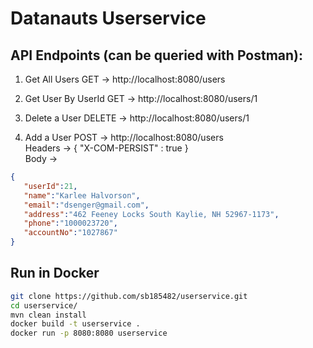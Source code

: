 # Datanauts Userservice

## API Endpoints (can be queried with Postman):

1. Get All Users
GET -> http://localhost:8080/users

2. Get User By UserId
GET -> http://localhost:8080/users/1

3. Delete a User
DELETE -> http://localhost:8080/users/1

4. Add a User
POST -> http://localhost:8080/users \
Headers -> { "X-COM-PERSIST" : true } \
Body ->
```json
{
   "userId":21,
   "name":"Karlee Halvorson",
   "email":"dsenger@gmail.com",
   "address":"462 Feeney Locks South Kaylie, NH 52967-1173",
   "phone":"1000023720",
   "accountNo":"1027867"
}
```
## Run in Docker
```bash
git clone https://github.com/sb185482/userservice.git
cd userservice/
mvn clean install
docker build -t userservice .
docker run -p 8080:8080 userservice
```
